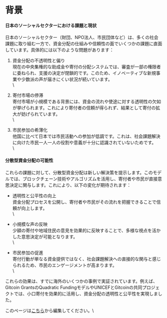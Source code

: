 # 背景

#### 日本のソーシャルセクターにおける課題と現状

日本のソーシャルセクター（財団、NPO法人、市民団体など）は、多くの社会課題に取り組む一方で、資金分配の仕組みや信頼性の面でいくつかの課題に直面しています。具体的には以下のような問題があります：

1. 資金分配の不透明性と偏り\
   現在の中央集権的な助成金や寄付の分配システムでは、審査が一部の権限者に委ねられ、支援の決定が閉鎖的です。このため、イノベーティブな新規事業や少数派の声が届きにくい状況が続いています。\
   \

2. 寄付市場の停滞\
   寄付市場が小規模である背景には、資金の流れや使途に対する透明性の欠如が挙げられます。これにより寄付者の信頼が得られず、結果として寄付の拡大が妨げられています。\
   \

3. 市民参加の希薄化\
   他国に比べて日本では市民活動への参加が低調です。これは、社会課題解決に向けた市民一人一人の役割や意義が十分に認識されていないためです。\
   \


#### 分散型資金分配の可能性

これらの課題に対して、分散型資金分配は新しい解決策を提示します。このモデルでは、ブロックチェーン技術やアルゴリズムを活用し、寄付者や市民が直接意思決定に関与します。これにより、以下の変化が期待されます：

* 透明性と公平性の向上\
  資金分配プロセスを公開し、寄付者や市民がその流れを把握できることで信頼が向上します。\
  \

* 小規模な声の反映\
  少額の寄付や地域住民の意見を効果的に反映することで、多様な視点を活かした意思決定が可能となります。\
  \

* 市民参加の促進\
  寄付行動が単なる資金提供ではなく、社会課題解決への直接的な関与と感じられるため、市民のエンゲージメントが高まります。\
  \


これらの効果は、すでに海外のいくつかの事例で実証されています。例えば、Gitcoin GrantsのQuadratic FundingモデルやUNICEFとGitcoinの共同プロジェクトでは、小口寄付を効果的に活用し、資金分配の透明性と公平性を実現しました。



このページは[こちら](introduction.md)から編集してください。\
